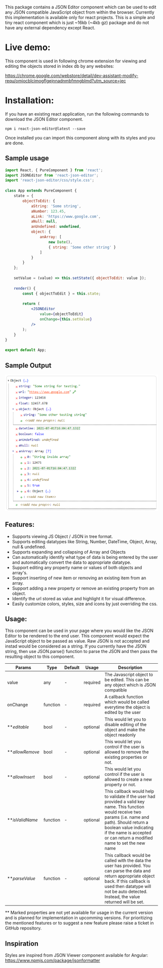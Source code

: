 This package contains a JSON Editor component which can be used to edit any JSON compatible JavaScript object from within the browser. Currently this implementation is available only for react projects. This is a simple and tiny react component which is just ~16kb (~4kb gz) package and do not have any external dependency except React.

# Live demo:

This component is used in following chrome extension for viewing and editing the objects stored in index db by any websites:

https://chrome.google.com/webstore/detail/dev-assistant-modify-requ/omjocblcimogflgejnnadnmbfmngblmd?utm_source=jec

# Installation:

If you have an existing react application, run the following commands to download the JSON Editor component.
```
npm i react-json-editor@latest --save
```
Once installed you can import this component along with its styles and you are done.

## Sample usage

```jsx
import React, { PureComponent } from 'react';
import JSONEditor from 'react-json-editor';
import 'react-json-editor/css/style.css';

class App extends PureComponent {
    state = {
        objectToEdit: {
            aString: 'Some string',
            aNumber: 123.45,
            aLink: 'https://www.google.com',
            aNull: null,
            anUndefined: undefined,
            object: {
                anArray: [
                    new Date(),
                    { string: 'Some other string' }
                ]
            }
        }
    };

    setValue = (value) => this.setState({ objectToEdit: value });

    render() {
        const { objectToEdit } = this.state;

        return (
            <JSONEditor
                value={objectToEdit}
                onChange={this.setValue}
            />
        );
    }
}

export default App;
```

## Sample Output

![alt](/JE_Sample.PNG)

## Features:
* Supports viewing JS Object / JSON in tree format.
* Supports editing datatypes like String, Number, DateTime, Object, Array, null & undefined.
* Supports expanding and collapsing of Array and Objects
* Can automatically identify what type of data is being entered by the user and automatically convert the data to appropriate datatype.
* Support editing any property name or values of both objects and array's.
* Support inserting of new item or removing an existing item from an array.
* Support adding a new property or remove an existing property from an object.
* Identify the url stored as value and highlight it for visual difference.
* Easily customize colors, styles, size and icons by just overriding the css.

## Usage:

This component can be used in your page where you would like the JSON Editor to be rendered to the end user. This component would expect the JavaScript object to be passed as value. Raw JSON is not accepted and instad would be considered as a string. If you currently have the JSON string, then use JSON.parse() function to parse the JSON and then pass the resulting object to this component.

| Params | Type | Default | Usage | Description |
| ------ | ---- | ------------- | ----- | ----------- |
| value | any | - | required | The Javascript object to be edited. This can be any object which is JSON compatible |
| onChange | function | - | required | A callback function which would be called everytime the object is edited by the user |
| ***editable* | bool | - | optional | This would let you to disable editing of the object and make the object readonly  |
| ***allowRemove* | bool | - | optional | This would let you control if the user is allowed to remove the existing properties or not.  |
| ***allowInsert* | bool | - | optional | This would let you control if the user is allowed to create a new property or not.  |
| ***isValidName* | function | - | optional | This callback would help to validate if the user had provided a valid key name. This function would receive two params (i.e. name and path). Should return a boolean value indicating if the name is accepted or can return a modified name to set the new name |
| ***parseValue* | function | - | optional | This callback would be called with the data the user has provided. You can parse the data and return appropriate object back. If this callback is used then datatype will not be auto detected. Instead, the value returned will be set. |

** Marked properties are not yet available for usage in the current version and is planned for implementation in upcomming versions. For prioritizing the mentioned features or to suggest a new feature please raise a ticket in GitHub repository.


## Inspiration

Styles are inspired from JSON Viewer component available for Angular: https://www.npmjs.com/package/jsonformatter